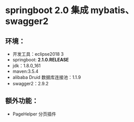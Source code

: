# springboot 2.0 集成 mybatis、swagger2

## 环境：

* 开发工具：eclipse2018 3
* springboot: **2.1.0.RELEASE**
* jdk：1.8.0_161
* maven:3.5.4
* alibaba Druid 数据库连接池：1.1.9
* swagger2：2.9.2

## 额外功能：

* PageHelper 分页插件
